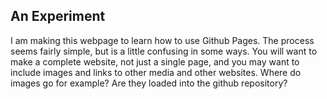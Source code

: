 ## An Experiment 

I am making this webpage to learn how to use Github Pages. The process 
seems fairly simple, but is a little confusing in some ways. You will want to 
make a complete website, not just a single page, and you may want to include 
images and links to other media and other websites. Where do images go for example?
Are they loaded into the github repository?
